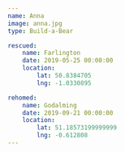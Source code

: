 ```yaml
---
name: Anna
image: anna.jpg
type: Build-a-Bear

rescued:
    name: Farlington
    date: 2019-05-25 00:00:00
    location:
        lat: 50.8384705
        lng: -1.0330895

rehomed:
    name: Godalming
    date: 2019-09-21 00:00:00
    location:
        lat: 51.18573199999999
        lng: -0.612808
---
```

